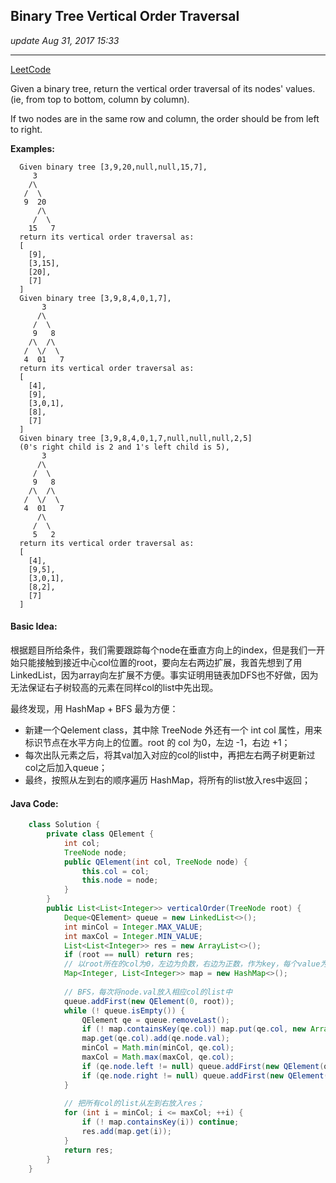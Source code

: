 ## Binary Tree Vertical Order Traversal
_update Aug 31, 2017  15:33_

---
[LeetCode](https://leetcode.com/problems/binary-tree-vertical-order-traversal/description/)

Given a binary tree, return the vertical order traversal of its nodes' values. (ie, from top to bottom, column by column).

If two nodes are in the same row and column, the order should be from left to right.

**Examples:**

      Given binary tree [3,9,20,null,null,15,7],
         3
        /\
       /  \
       9  20
          /\
         /  \
        15   7
      return its vertical order traversal as:
      [
        [9],
        [3,15],
        [20],
        [7]
      ]
      Given binary tree [3,9,8,4,0,1,7],
           3
          /\
         /  \
         9   8
        /\  /\
       /  \/  \
       4  01   7
      return its vertical order traversal as:
      [
        [4],
        [9],
        [3,0,1],
        [8],
        [7]
      ]
      Given binary tree [3,9,8,4,0,1,7,null,null,null,2,5] 
      (0's right child is 2 and 1's left child is 5),
           3
          /\
         /  \
         9   8
        /\  /\
       /  \/  \
       4  01   7
          /\
         /  \
         5   2
      return its vertical order traversal as:
      [
        [4],
        [9,5],
        [3,0,1],
        [8,2],
        [7]
      ]
      
#### Basic Idea:
根据题目所给条件，我们需要跟踪每个node在垂直方向上的index，但是我们一开始只能接触到接近中心col位置的root，要向左右两边扩展，我首先想到了用LinkedList，因为array向左扩展不方便。事实证明用链表加DFS也不好做，因为无法保证右子树较高的元素在同样col的list中先出现。

最终发现，用 HashMap + BFS 最为方便：
-  新建一个Qelement class，其中除 TreeNode 外还有一个 int col 属性，用来标识节点在水平方向上的位置。root 的 col 为0，左边 -1，右边 +1；
-  每次出队元素之后，将其val加入对应的col的list中，再把左右两子树更新过col之后加入queue；
-  最终，按照从左到右的顺序遍历 HashMap，将所有的list放入res中返回；

#### Java Code:
```java
    class Solution {
        private class QElement {
            int col;
            TreeNode node;
            public QElement(int col, TreeNode node) {
                this.col = col;
                this.node = node;
            }
        }
        public List<List<Integer>> verticalOrder(TreeNode root) {
            Deque<QElement> queue = new LinkedList<>();
            int minCol = Integer.MAX_VALUE;
            int maxCol = Integer.MIN_VALUE;
            List<List<Integer>> res = new ArrayList<>();
            if (root == null) return res;
            // 以root所在的col为0，左边为负数，右边为正数，作为key，每个value为一个list，跟踪col的范围
            Map<Integer, List<Integer>> map = new HashMap<>();
            
            // BFS，每次将node.val放入相应col的list中
            queue.addFirst(new QElement(0, root));
            while (! queue.isEmpty()) {
                QElement qe = queue.removeLast();
                if (! map.containsKey(qe.col)) map.put(qe.col, new ArrayList<Integer>());
                map.get(qe.col).add(qe.node.val);
                minCol = Math.min(minCol, qe.col);
                maxCol = Math.max(maxCol, qe.col);
                if (qe.node.left != null) queue.addFirst(new QElement(qe.col - 1, qe.node.left));
                if (qe.node.right != null) queue.addFirst(new QElement(qe.col + 1, qe.node.right));
            }
            
            // 把所有col的list从左到右放入res；
            for (int i = minCol; i <= maxCol; ++i) {
                if (! map.containsKey(i)) continue;
                res.add(map.get(i));
            }
            return res;
        }
    }
```

